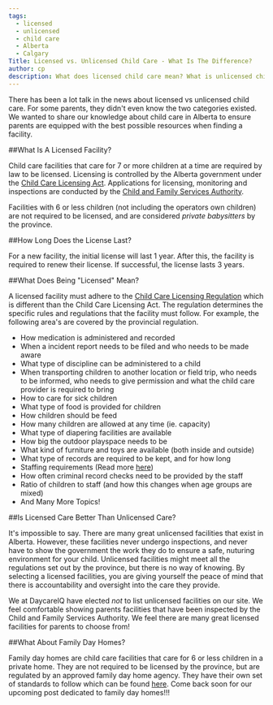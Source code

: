 ```yaml
---
tags:
  - licensed
  - unlicensed
  - child care
  - Alberta
  - Calgary
Title: Licensed vs. Unlicensed Child Care - What Is The Difference?
author: cp
description: What does licensed child care mean? What is unlicensed child care? Are the differences important?
---
```


There has been a lot talk in the news about licensed vs unlicensed child care.  For some parents, they didn't even know the two categories existed.  We wanted to share our knowledge about child care in Alberta to ensure parents are equipped with the best possible resources when finding a facility.

##What Is A Licensed Facility?

Child care facilities that care for 7 or more children at a time are required by law to be licensed.  Licensing is controlled by the Alberta government under the [Child Care Licensing Act](http://www.qp.alberta.ca/1266.cfm?page=C10P5.cfm&leg_type=Acts&isbncln=9780779733866).  Applications for licensing, monitoring and inspections are conducted by the [Child and Family Services Authority](http://humanservices.alberta.ca/services-near-you/15010.html).

Facilities with 6 or less children (not including the operators own children) are not required to be licensed, and are considered *private babysitters* by the province.

##How Long Does the License Last?

For a new facility, the initial license will last 1 year.  After this, the facility is required to renew their license.  If successful, the license lasts 3 years.

##What Does Being "Licensed" Mean?

A licensed facility must adhere to the [Child Care Licensing Regulation](http://www.qp.alberta.ca/1266.cfm?page=2008_143.cfm&leg_type=Regs&isbncln=9780779735570) which is different than the Child Care Licensing Act.  The regulation determines the specific rules and regulations that the facility must follow.  For example, the following area's are covered by the provincial regulation.  
  *   How medication is administered and recorded
  * When a incident report needs to be filed and who needs to be made aware
  * What type of discipline can be administered to a child
  * When transporting children to another location or field trip, who needs to be informed, who needs to give permission and what the child care provider is required to bring
  * How to care for sick children  
  * What type of food is provided for children  
  * How children should be feed  
  * How many children are allowed at any time (ie. capacity)  
  * What type of diapering facilities are available  
  * How big the outdoor playspace needs to be  
  * What kind of furniture and toys are available (both inside and outside)  
  * What type of records are required to be kept, and for how long  
  * Staffing requirements (Read more [here](http://blog.daycareiq.com/2015-Staffing-Requirements/))  
  * How often criminal record checks need to be provided by the staff  
  * Ratio of children to staff (and how this changes when age groups are mixed)  
  * And Many More Topics!  
  
##Is Licensed Care Better Than Unlicensed Care?

It's impossible to say.  There are many great unlicensed facilities that exist in Alberta.  However, these facilities never undergo inspections, and never have to show the government the work they do to ensure a safe, nuturing environment for your child.  Unlicensed facilities might meet all the regulations set out by the province, but there is no way of knowing.  By selecting a licensed facilities, you are giving yourself the peace of mind that there is accountability and oversight into the care they provide.

We at DaycareIQ have elected *not* to list unlicensed facilities on our site.  We feel comfortable showing parents facilities that have been inspected by the Child and Family Services Authority.  We feel there are many great licensed facilities for parents to choose from!

##What About Family Day Homes?

Family day homes are child care facilities that care for 6 or less children in a private home.  They are not required to be licensed by the province, but are regulated by an approved family day home agency.  They have their own set of standards to follow which can be found [here](http://humanservices.alberta.ca/documents/family-day-home-standards-manual.pdf).  Come back soon for our upcoming post dedicated to family day homes!!!
